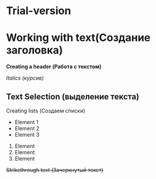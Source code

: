 # Trial-version

# Working with text(Создание заголовка)

**Creating a header  (Работа с текстом)**

*Italics (курсив)*

## Text Selection (выделение текста)

Creating lists (Создаем списки)
* Element 1
* Element 2
* Element 3

1. Element
2. Element
3. Element

~~Strikethrough text (Зачеркнутый текст)~~
